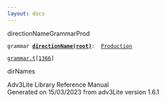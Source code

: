 ```yaml
---
layout: docs
---
```

<span class="title">directionName</span><span class="type">GrammarProd</span>

`grammar `**[`directionName(root)`](../object/directionName(root).html)**` :   `[`Production`](../object/Production.html)

[`grammar.t`](../file/grammar.t.html)`[`[`1366`](../source/grammar.t.html#1366)`]`



dirNames





Adv3Lite Library Reference Manual  
Generated on 15/03/2023 from adv3Lite version 1.6.1


